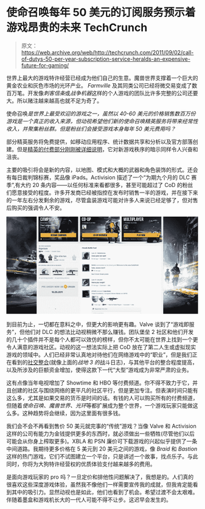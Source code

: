 # 使命召唤每年 50 美元的订阅服务预示着游戏昂贵的未来 TechCrunch

> 原文：<https://web.archive.org/web/http://techcrunch.com/2011/09/02/call-of-dutys-50-per-year-subscription-service-heralds-an-expensive-future-for-gaming/>

世界上最大的游戏特许经营已经成为他们自己的生意。魔兽世界支撑着一个巨大的黄金农业和灰色市场的光环产业。 *Farmville* 及其同类公司已经将微交易变成了数百万笔。开发像*刺客信条*或*战争机器*这样的个人游戏的团队比许多完整的公司还要大。所以赌注越来越高也就不足为奇了。

使命召唤*是世界上最受欢迎的游戏之一，虽然以 40-60 美元的价格销售数百万份游戏是一个真正的收入来源，但动视希望他们新的使命召唤精英服务将带来经常性收入，并聚集粉丝群。但是粉丝们会接受游戏本身每年 50 美元费用吗？*

部分精英服务将免费提供，如移动应用程序、统计数据共享和分析以及官方部落创建。但是[精英的付费部分刚刚被详细说明](https://web.archive.org/web/20230204232832/http://www.1up.com/news/call-of-duty-elite-costs-49-per-year)，它对新游戏秩序的暗示同样令人兴奋和沮丧。

主要的吸引将会是新的内容，以地图、模式和大概的武器和角色装饰的形式。还会有每日裁判锦标赛，奖品像 iPads。Activision 描述了一个“为期九个月的 DLC 赛季”,有大约 20 条内容——以任何标准来看都很多，甚至可能超过了 CoD 的粉丝们愿意接受的程度。许多开发商已经被指控在发布时销售一半的游戏，并在接下来的一年左右分发剩余的游戏，尽管盒装游戏可能对许多人来说已经足够了，但对售后购买的强调令人不安。

![](img/b2259e7e0e2413f67b37b62758130456.png "battlelog")

到目前为止，一切都在意料之中，但更大的影响更有趣。Valve 谈到了“游戏即服务”，但他们对 DLC 的想法比动视稍微不那么赚钱。团队堡垒 2 社区和他们开发的几十个插件并不是每个人都可以效仿的榜样，但你不太可能在世界上找到一个更令人满意的游戏社区。动视的这一想法实际上把 CoD 放在了第二人生或虚拟现实游戏的领域中。人们已经非常认真地对待他们在网络游戏中的“职业”，但是我们正在看到的[社交整合](https://web.archive.org/web/20230204232832/http://www.battlefield3online.com/battlefield-3-general-discussion/653-battlefield-3-battlelog.html)(就像上面的*战地 3 的*战斗日志)，与其他平台的整合程度提高，以及所涉及的巨额资金增加，使得这款下一代“大型”游戏成为非常严肃的业务。

这有点像当年电视增加了 Showtime 和 HBO 等付费频道。你不得不致力于它，并且创建的社区与围绕网络的更平凡的社区平行，但是更加专注。但表演时间只能有这么多，尤其是如果交易的货币是时间的话。有钱的人可以购买所有的付费频道，但随着*使命召唤、魔兽世界、光环*等都扩展成为整个世界，一个游戏玩家只能做这么多。这种趋势将会继续，因为这里面有很多钱。

我们会不会不再看到售价 50 美元就完事的“传统”游戏？当像 Valve 和 Activision 这样的公司有能力为金钱提供更多的东西时，就必须做出一些牺牲(尽管他们以后可能会从你身上榨取更多)。XBLA 和 PSN 廉价可下载游戏的兴起似乎提供了一条中间道路。我期待更多价格在 5 美元到 20 美元之间的游戏，像 *Braid* 和 *Bastion* 这样的热门游戏，它们不试图建立一个平台，只是讲述一个故事，找点乐子。与此同时，你将为大狗特许经营权的优质体验支付越来越多的费用。

是面向游戏玩家的 pro 吗？一旦定价和排他性问题解决了，我想是的。人们真的很喜欢这些深度游戏体验，虽然我不像他们一样需要宣传我的成就，但我肯定能看到其中的吸引力。显然动视也是如此，他们也看到了机会。希望过渡不会太艰难。伴随着墨盒和游戏机长大的一代人可能不得不让步。这迟早会发生的。